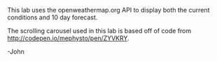This lab uses the openweathermap.org API to display both the current conditions and 10 day forecast.

The scrolling carousel used in this lab is based off of code from http://codepen.io/mephysto/pen/ZYVKRY.

-John